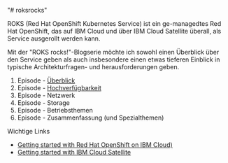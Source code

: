 "# roksrocks" 

ROKS (Red Hat OpenShift Kubernetes Service) ist ein ge-managedtes Red Hat OpenShift, das auf IBM Cloud und über IBM Cloud Satellite überall, als Service ausgerollt werden kann.

Mit der "ROKS rocks!"-Blogserie möchte ich sowohl einen Überblick über den Service geben als auch insbesondere einen etwas tieferen Einblick in typische Architekturfragen- und herausforderungen geben.

1. Episode - [Überblick](./S1E1_overview.md)
2. Episode - [Hochverfügbarkeit](./S1E2_HighAvailability.md)
3. Episode - Netzwerk
4. Episode - Storage
5. Episode - Betriebsthemen
6. Episode - Zusammenfassung (und Spezialthemen)

Wichtige Links
- [Getting started with Red Hat OpenShift on IBM Cloud)](https://cloud.ibm.com/docs/openshift?topic=openshift-getting-started)
- [Getting started with IBM Cloud Satellite](https://cloud.ibm.com/docs/satellite?topic=satellite-getting-started)
